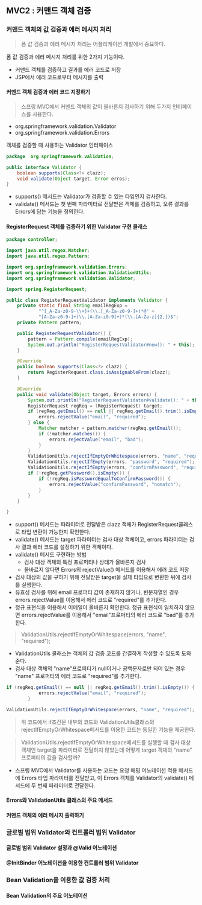 ## MVC2 : 커맨드 객체 검증
### 커맨드 객체의 값 검증과 에러 메시지 처리
> 폼 값 검증과 에러 메시지 처리는 어플리케이션 개발에서 중요하다.

폼 값 검증과 에러 메시지 처리를 위한 2가지 기능이다.

- 커맨드 객체를 검증하고 결과를 에러 코드로 저장
- JSP에서 에러 코드로부터 메시지를 출력

#### 커맨드 객체 검증과 에러 코드 지정하기
 > 스프링 MVC에서 커맨드 객체의 값이 올바른지 검사하기 위해 두가지 인터페이스를 사용한다.

 - org.springframework.validation.Validator
 - org.springframework.validation.Errors

객체를 검증할 때 사용하는 Validator 인터페이스
```java
package  org.springframework.validation;

public interface Validator {
    boolean supports(Class<?> clazz);
    void validate(Object target, Error erros);
}
```
 - supports() 메서드는 Validator가 검증할 수 있는 타입인지 검사한다.
 - validate() 메서드는 첫 번째 파라미터로 전달받은 객체를 검증하고, 오류 결과를 Errors에 담는 기능을 정의한다.

#### RegisterRequest 객체를 검증하기 위한 Validator 구현 클래스
```java
package controller;

import java.util.regex.Matcher;
import java.util.regex.Pattern;

import org.springframework.validation.Errors;
import org.springframework.validation.ValidationUtils;
import org.springframework.validation.Validator;

import spring.RegisterRequest;

public class RegisterRequestValidator implements Validator {
	private static final String emailRegExp = 
			"^[_A-Za-z0-9-\\+]+(\\.[_A-Za-z0-9-]+)*@" +
			"[A-Za-z0-9-]+(\\.[A-Za-z0-9]+)*(\\.[A-Za-z]{2,})$";
	private Pattern pattern;

	public RegisterRequestValidator() {
		pattern = Pattern.compile(emailRegExp);
		System.out.println("RegisterRequestValidator#new(): " + this);
	}

	@Override
	public boolean supports(Class<?> clazz) {
		return RegisterRequest.class.isAssignableFrom(clazz);
	}

	@Override
	public void validate(Object target, Errors errors) {
		System.out.println("RegisterRequestValidator#validate(): " + this);
		RegisterRequest regReq = (RegisterRequest) target;
		if (regReq.getEmail() == null || regReq.getEmail().trim().isEmpty()) {
			errors.rejectValue("email", "required");
		} else {
			Matcher matcher = pattern.matcher(regReq.getEmail());
			if (!matcher.matches()) {
				errors.rejectValue("email", "bad");
			}
		}
		ValidationUtils.rejectIfEmptyOrWhitespace(errors, "name", "required");
		ValidationUtils.rejectIfEmpty(errors, "password", "required");
		ValidationUtils.rejectIfEmpty(errors, "confirmPassword", "required");
		if (!regReq.getPassword().isEmpty()) {
			if (!regReq.isPasswordEqualToConfirmPassword()) {
				errors.rejectValue("confirmPassword", "nomatch");
			}
		}
	}

}
```
 - support() 메서드는 파라미터로 전달받은 clazz 객체가 RegisterRequest클래스로 타입 변환이 가능한지 확인한다.
 - validate() 메서드는 target 파라미터는 검사 대상 객체이고, errors 파라미터는 검사 결과 에러 코드를 설정하기 위한 객체이다.
 - validate() 메서드 구현하는 방법
   - 검사 대상 객체의 특정 프로퍼티나 상태가 올바른지 검사
   - 올바르지 않다면 Errors의 rejectValue() 메서드를 이용해서 에러 코드 저장
 - 검사 대상의 값을 구하기 위해 전달받은 target을 실제 타입으로 변환한 뒤에 검사를 실행한다.
 - 유효성 검사를 위해 email 프로퍼티 값이 존재하지 않거나, 빈문자열인 경우 errors.rejectValue를 이용해서 에러 코드로 "required"를 추가한다.
 - 정규 표현식을 이용해서 이메일이 올바른지 확인한다. 정규 표현식이 일치하지 않으면 errors.rejectValue를 이용해서 "email"프로퍼티의 에러 코드로 "bad"를 추가한다.

 > ValidationUtils.rejectIfEmptyOrWhitespace(errors, "name", "required");

 - ValidationUtils 클래스는 객체의 값 검증 코드를 간결하게 작성할 수 있도록 도와준다.
 - 검사 대상 객체의 "name"프로퍼티가 null이거나 공백문자로만 되어 있는 경우 "name" 프로퍼티의 에러 코드로 "required"를 추가한다.

```java
if (regReq.getEmail() == null || regReq.getEmail().trim().isEmpty()) {
			errors.rejectValue("email", "required");
		}

ValidationUtils.rejectIfEmptyOrWhitespace(errors, "name", "required");  
```
 > 위 코드에서 if조건문 내부의 코드와 ValidationUtils클래스의 rejectIfEmptyOrWhitespace메서드를 이용한 코드는 동일한 기능을 제공한다.

 > ValidationUtils.rejectIfEmptyOrWhitespace메서드를 실행할 때 검사 대상 객체인 target을 파라미터로 전달하지 않았는데 어떻게 target 객체의 "name" 프로퍼티의 값을 검사할까?

 - 스프링 MVC에서 Validator를 사용하는 코드는 요청 매핑 어노테이션 적용 메서드에 Errors 타입 파라미터를 전달받고, 이 Errors 객체를 Validator의 validate() 메서드에 두 번째 파라미터로 전달한다.

#### Errors와 ValidationUtils 클래스의 주요 메서드

#### 커맨드 객체의 에러 메시지 출력하기

### 글로벌 범위 Validator와 컨트롤러 범위 Validator

#### 글로벌 범위 Validator 설정과 @Valid 어노테이션

#### @InitBinder 어노테이션을 이용한 컨트롤러 범위 Validator

### Bean Validation을 이용한 값 검증 처리

#### Bean Validation의 주요 어노테이션

